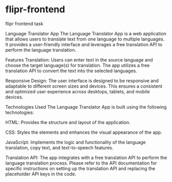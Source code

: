 # flipr-frontend
flipr frontend task

Language Translator App
The Language Translator App is a web application that allows users to translate text from one language to multiple languages. It provides a user-friendly interface and leverages a free translation API to perform the language translation.

Features
Translation: Users can enter text in the source language and choose the target language(s) for translation. The app utilizes a free translation API to convert the text into the selected languages.

Responsive Design: The user interface is designed to be responsive and adaptable to different screen sizes and devices. This ensures a consistent and optimized user experience across desktops, tablets, and mobile devices.

Technologies Used
The Language Translator App is built using the following technologies:

HTML: Provides the structure and layout of the application.

CSS: Styles the elements and enhances the visual appearance of the app.

JavaScript: Implements the logic and functionality of the language translation, copy text, and text-to-speech features.

Translation API: The app integrates with a free translation API to perform the language translation process. Please refer to the API documentation for specific instructions on setting up the translation API and replacing the placeholder API keys in the code.
